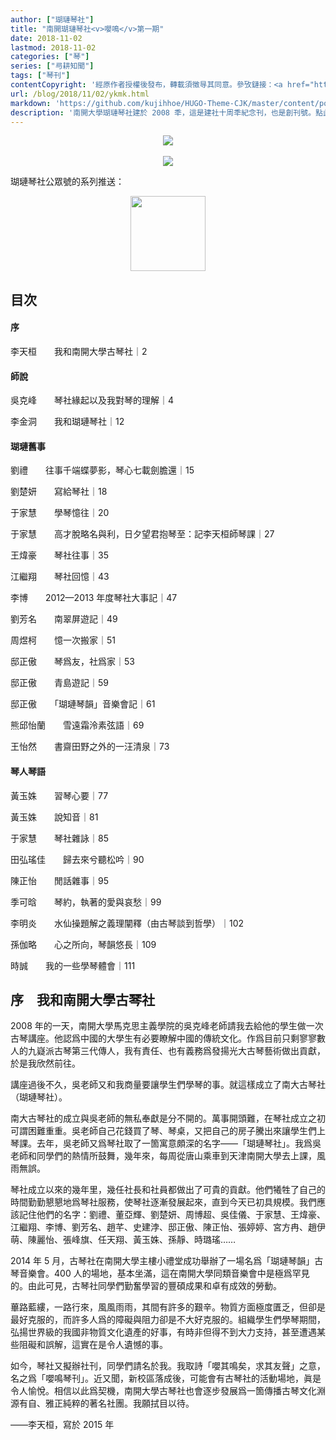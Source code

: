 ```yaml
---
author: ["瑚璉琴社"]
title: "南開瑚璉琴社<v>嚶鳴</v>第一期"
date: 2018-11-02
lastmod: 2018-11-02
categories: ["琴"]
series: ["㢧耕知聞"]
tags: ["琴刊"]
contentCopyright: '經原作者授權後發布，轉載須徵㝵其同意。參攷鏈接：<a href="https://mp.weixin.qq.com/s/vQCAo-fnsXG0nn_L0xhyMw" target="\_blank">社刊｜<v>嘤鸣</v>第一期</a>，瑚璉琴社公眾號'
url: /blog/2018/11/02/ykmk.html
markdown: 'https://github.com/kujihhoe/HUGO-Theme-CJK/master/content/post/2018-11-02-ykmk.md'
description: '南開大學瑚璉琴社建於 2008 秊，這是建社十周秊紀念刊，也是創刊號。點此下載 <a href="https://github.com/kujihhoe/blog-files/raw/master/瑚璉琴社社刊.pdf" target="_blank">PDF</a>。非常感謝社長提供，PDF 爲未刪圖片版，打印出來的刪了圖片'
---
```


<center><img src="https://www.superbed.cn/pic/5be2fde79dc6d6b928f1a376"></center>

<br>

<center><img src="https://www.superbed.cn/pic/5be2fdef9dc6d6b928f1a377"></center>

瑚璉琴社公眾號的系列推送：

<center><img src="https://www.superbed.cn/pic/5be2fdf99dc6d6b928f1a378" width="120"></center>

## 目次

#### 序

李天桓　　我和南開大學古琴社｜2

#### 師說

吳克峰　　琴社緣起以及我對琴的理解｜4

李金洞　　我和瑚璉琴社｜12

#### 瑚璉舊事

劉禮　　往事千端蝶夢影，琴心七載劍膽還｜15

劉楚妍　　寫給琴社｜18

于家慧　　學琴憶往｜20

于家慧　　高才脫略名與利，日夕望君抱琴至：記李天桓師琴課｜27

王煒豪　　琴社往事｜35

江繼翔　　琴社回憶｜43

李博　　2012—2013 年度琴社大事記｜47

劉芳名　　南翠屏遊記｜49

周煜柯　　憶一次搬家｜51

邸正傲　　琴爲友，社爲家｜53

邸正傲　　青島遊記｜59

邸正傲　　「瑚璉琴韻」音樂會記｜61

熊邱怡蘭　　雪遠霜泠素弦語｜69

王怡然　　書齋田野之外的一汪清泉｜73

#### 琴人琴語

黃玉姝　　習琴心要｜77

黃玉姝　　說知音｜81

于家慧　　琴社雜詠｜85

田弘瑤佳　　歸去來兮聽松吟｜90

陳正怡　　閒話雜事｜95

季可晗　　琴約，執著的愛與哀愁｜99

李明炎　　水仙操題解之義理闡釋（由古琴談到哲學）｜102

孫伽略　　心之所向，琴韻悠長｜109

時誠　　我的一些學琴體會｜111

## 序　我和南開大學古琴社

2008 年的一天，南開大學馬克思主義學院的吳克峰老師請我去給他的學生做一次古琴講座。他認爲中國的大學生有必要瞭解中國的傳統文化。作爲目前只剩寥寥數人的九嶷派古琴第三代傳人，我有責任、也有義務爲發揚光大古琴藝術做出貢獻，於是我欣然前往。

講座過後不久，吳老師又和我商量要讓學生們學琴的事。就這樣成立了南大古琴社（瑚璉琴社）。

南大古琴社的成立與吳老師的無私奉獻是分不開的。萬事開頭難，在琴社成立之初可謂困難重重。吳老師自己花錢買了琴、琴桌，又把自己的房子騰出來讓學生們上琴課。去年，吳老師又爲琴社取了一箇寓意頗深的名字——「瑚璉琴社」。我爲吳老師和同學們的熱情所鼓舞，幾年來，每周從唐山乘車到天津南開大學去上課，風雨無誤。

琴社成立以來的幾年里，幾任社長和社員都做出了可貴的貢獻。他們犧牲了自己的時間勤勤懇懇地爲琴社服務，使琴社逐漸發展起來，直到今天已初具規模。我們應該記住他們的名字：劉禮、董亞輝、劉楚妍、周博超、吳佳儀、于家慧、王煒豪、江繼翔、李博、劉芳名、趙芊、史建浡、邸正傲、陳正怡、張婷婷、宮方冉、趙伊萌、陳麗怡、張峰旗、任天翔、黃玉姝、孫靜、時璐瑤……

2014 年 5 月，古琴社在南開大學主樓小禮堂成功舉辦了一場名爲「瑚璉琴韻」古琴音樂會。400 人的場地，基本坐滿，這在南開大學同類音樂會中是極爲罕見的。由此可見，古琴社同學們勤奮學習的豐碩成果和卓有成效的勞動。

蓽路藍縷，一路行來，風風雨雨，其間有許多的艱辛。物質方面極度匱乏，但卻是最好克服的，而許多人爲的障礙與阻力卻是不大好克服的。組織學生們學琴期間，弘揚世界級的我國非物質文化遺產的好事，有時非但得不到大力支持，甚至遭遇某些阻礙和誤解，這實在是令人遺憾的事。

如今，琴社又擬辦社刊，同學們請名於我。我取<v>詩</v>「嚶其鳴矣，求其友聲」之意，名之爲「嚶鳴琴刊」。近又聞，新校區落成後，可能會有古琴社的活動場地，眞是令人愉悅。相信以此爲契機，南開大學古琴社也會逐步發展爲一箇傳播古琴文化淵源有自、雅正純粹的著名社團。我願拭目以待。

——李天桓，寫於 2015 年

